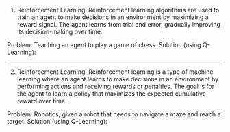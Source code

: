 1. Reinforcement Learning: Reinforcement learning algorithms are used to train an agent to make decisions in an environment by maximizing a reward signal. The agent learns from trial and error, gradually improving its decision-making over time.

Problem: Teaching an agent to play a game of chess.
Solution (using Q-Learning):


--------------

2. Reinforcement Learning: Reinforcement learning is a type of machine learning where an agent learns to make decisions in an environment by performing actions and receiving rewards or penalties. The goal is for the agent to learn a policy that maximizes the expected cumulative reward over time.

Problem: Robotics, given a robot that needs to navigate a maze and reach a target.
Solution (using Q-Learning):